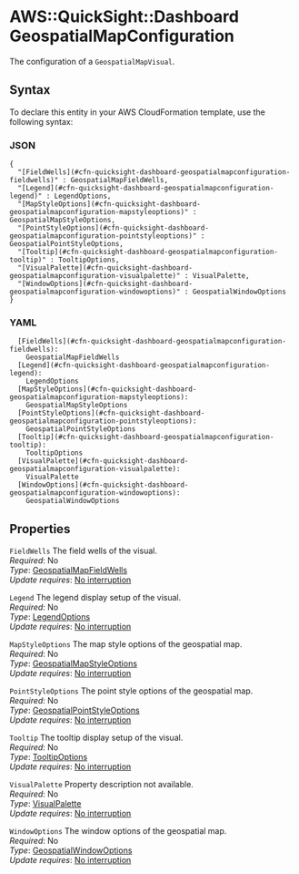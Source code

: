 # AWS::QuickSight::Dashboard GeospatialMapConfiguration<a name="aws-properties-quicksight-dashboard-geospatialmapconfiguration"></a>

The configuration of a `GeospatialMapVisual`\.

## Syntax<a name="aws-properties-quicksight-dashboard-geospatialmapconfiguration-syntax"></a>

To declare this entity in your AWS CloudFormation template, use the following syntax:

### JSON<a name="aws-properties-quicksight-dashboard-geospatialmapconfiguration-syntax.json"></a>

```
{
  "[FieldWells](#cfn-quicksight-dashboard-geospatialmapconfiguration-fieldwells)" : GeospatialMapFieldWells,
  "[Legend](#cfn-quicksight-dashboard-geospatialmapconfiguration-legend)" : LegendOptions,
  "[MapStyleOptions](#cfn-quicksight-dashboard-geospatialmapconfiguration-mapstyleoptions)" : GeospatialMapStyleOptions,
  "[PointStyleOptions](#cfn-quicksight-dashboard-geospatialmapconfiguration-pointstyleoptions)" : GeospatialPointStyleOptions,
  "[Tooltip](#cfn-quicksight-dashboard-geospatialmapconfiguration-tooltip)" : TooltipOptions,
  "[VisualPalette](#cfn-quicksight-dashboard-geospatialmapconfiguration-visualpalette)" : VisualPalette,
  "[WindowOptions](#cfn-quicksight-dashboard-geospatialmapconfiguration-windowoptions)" : GeospatialWindowOptions
}
```

### YAML<a name="aws-properties-quicksight-dashboard-geospatialmapconfiguration-syntax.yaml"></a>

```
  [FieldWells](#cfn-quicksight-dashboard-geospatialmapconfiguration-fieldwells):
    GeospatialMapFieldWells
  [Legend](#cfn-quicksight-dashboard-geospatialmapconfiguration-legend):
    LegendOptions
  [MapStyleOptions](#cfn-quicksight-dashboard-geospatialmapconfiguration-mapstyleoptions):
    GeospatialMapStyleOptions
  [PointStyleOptions](#cfn-quicksight-dashboard-geospatialmapconfiguration-pointstyleoptions):
    GeospatialPointStyleOptions
  [Tooltip](#cfn-quicksight-dashboard-geospatialmapconfiguration-tooltip):
    TooltipOptions
  [VisualPalette](#cfn-quicksight-dashboard-geospatialmapconfiguration-visualpalette):
    VisualPalette
  [WindowOptions](#cfn-quicksight-dashboard-geospatialmapconfiguration-windowoptions):
    GeospatialWindowOptions
```

## Properties<a name="aws-properties-quicksight-dashboard-geospatialmapconfiguration-properties"></a>

`FieldWells` <a name="cfn-quicksight-dashboard-geospatialmapconfiguration-fieldwells"></a>
The field wells of the visual\.  
_Required_: No  
_Type_: [GeospatialMapFieldWells](aws-properties-quicksight-dashboard-geospatialmapfieldwells.md)  
_Update requires_: [No interruption](https://docs.aws.amazon.com/AWSCloudFormation/latest/UserGuide/using-cfn-updating-stacks-update-behaviors.html#update-no-interrupt)

`Legend` <a name="cfn-quicksight-dashboard-geospatialmapconfiguration-legend"></a>
The legend display setup of the visual\.  
_Required_: No  
_Type_: [LegendOptions](aws-properties-quicksight-dashboard-legendoptions.md)  
_Update requires_: [No interruption](https://docs.aws.amazon.com/AWSCloudFormation/latest/UserGuide/using-cfn-updating-stacks-update-behaviors.html#update-no-interrupt)

`MapStyleOptions` <a name="cfn-quicksight-dashboard-geospatialmapconfiguration-mapstyleoptions"></a>
The map style options of the geospatial map\.  
_Required_: No  
_Type_: [GeospatialMapStyleOptions](aws-properties-quicksight-dashboard-geospatialmapstyleoptions.md)  
_Update requires_: [No interruption](https://docs.aws.amazon.com/AWSCloudFormation/latest/UserGuide/using-cfn-updating-stacks-update-behaviors.html#update-no-interrupt)

`PointStyleOptions` <a name="cfn-quicksight-dashboard-geospatialmapconfiguration-pointstyleoptions"></a>
The point style options of the geospatial map\.  
_Required_: No  
_Type_: [GeospatialPointStyleOptions](aws-properties-quicksight-dashboard-geospatialpointstyleoptions.md)  
_Update requires_: [No interruption](https://docs.aws.amazon.com/AWSCloudFormation/latest/UserGuide/using-cfn-updating-stacks-update-behaviors.html#update-no-interrupt)

`Tooltip` <a name="cfn-quicksight-dashboard-geospatialmapconfiguration-tooltip"></a>
The tooltip display setup of the visual\.  
_Required_: No  
_Type_: [TooltipOptions](aws-properties-quicksight-dashboard-tooltipoptions.md)  
_Update requires_: [No interruption](https://docs.aws.amazon.com/AWSCloudFormation/latest/UserGuide/using-cfn-updating-stacks-update-behaviors.html#update-no-interrupt)

`VisualPalette` <a name="cfn-quicksight-dashboard-geospatialmapconfiguration-visualpalette"></a>
Property description not available\.  
_Required_: No  
_Type_: [VisualPalette](aws-properties-quicksight-dashboard-visualpalette.md)  
_Update requires_: [No interruption](https://docs.aws.amazon.com/AWSCloudFormation/latest/UserGuide/using-cfn-updating-stacks-update-behaviors.html#update-no-interrupt)

`WindowOptions` <a name="cfn-quicksight-dashboard-geospatialmapconfiguration-windowoptions"></a>
The window options of the geospatial map\.  
_Required_: No  
_Type_: [GeospatialWindowOptions](aws-properties-quicksight-dashboard-geospatialwindowoptions.md)  
_Update requires_: [No interruption](https://docs.aws.amazon.com/AWSCloudFormation/latest/UserGuide/using-cfn-updating-stacks-update-behaviors.html#update-no-interrupt)
